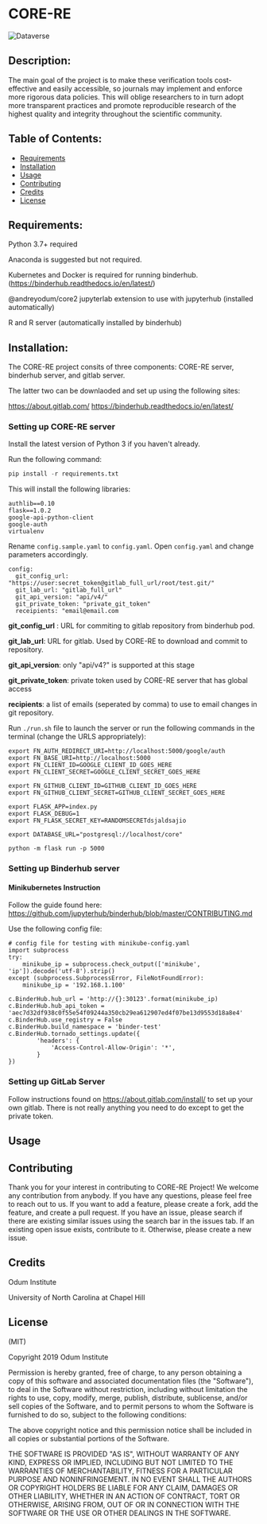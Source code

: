 # CORE-RE

![Dataverse](https://user-images.githubusercontent.com/48030162/59379352-62f3e180-8d24-11e9-93b6-a7b28767bfb9.png)

## Description:
The main goal of the project is to make these verification tools cost-effective and easily accessible, so journals may implement and enforce more rigorous data policies. This will oblige researchers to in turn adopt more transparent practices and promote reproducible research of the highest quality and integrity throughout the scientific community. 


## Table of Contents:

* [Requirements](#Requirements)
* [Installation](#Installation)
* [Usage](#Usage)
* [Contributing](#Contributing)
* [Credits](#Credits)
* [License](#License)


## Requirements:
Python 3.7+ required

Anaconda is suggested but not required.

Kubernetes and Docker is required for running binderhub.
(https://binderhub.readthedocs.io/en/latest/)

@andreyodum/core2 jupyterlab extension to use with jupyterhub (installed automatically)

R and R server (automatically installed by binderhub)

## Installation:

The CORE-RE project consits of three components: CORE-RE server, binderhub server, and gitlab server.

The latter two can be downlaoded  and set up using the following sites:

https://about.gitlab.com/
https://binderhub.readthedocs.io/en/latest/


### Setting up CORE-RE server

Install the latest version of Python 3 if you haven't already.

Run the following command:
```python
pip install -r requirements.txt
```

This will install the following libraries:
```
authlib==0.10
flask==1.0.2
google-api-python-client
google-auth
virtualenv
```

Rename `config.sample.yaml` to `config.yaml`. Open `config.yaml` and change parameters accordingly.

```
config:
  git_config_url: "https://user:secret_token@gitlab_full_url/root/test.git/"
  git_lab_url: "gitlab_full_url"
  git_api_version: "api/v4/"
  git_private_token: "private_git_token"
  receipients: "email@email.com
```

__git_config_url__ : URL for commiting to gitlab repository from binderhub pod.

__git_lab_url__: URL for gitlab. Used by CORE-RE to download and commit to repository.

__git_api_version__: only "api/v4?" is supported at this stage

__git_private_token__: private token used by CORE-RE server that has global access

__recipients__: a list of emails (seperated by comma) to use to email changes in git repository.


Run `./run.sh` file to launch the server
or run the following commands in the terminal (change the URLS appropriately):

```github
export FN_AUTH_REDIRECT_URI=http://localhost:5000/google/auth
export FN_BASE_URI=http://localhost:5000
export FN_CLIENT_ID=GOOGLE_CLIENT_ID_GOES_HERE
export FN_CLIENT_SECRET=GOOGLE_CLIENT_SECRET_GOES_HERE

export FN_GITHUB_CLIENT_ID=GITHUB_CLIENT_ID_GOES_HERE
export FN_GITHUB_CLIENT_SECRET=GITHUB_CLIENT_SECRET_GOES_HERE

export FLASK_APP=index.py
export FLASK_DEBUG=1
export FN_FLASK_SECRET_KEY=RANDOMSECRETdsjaldsajio

export DATABASE_URL="postgresql://localhost/core"

python -m flask run -p 5000
```

### Setting up Binderhub server




#### Minikubernetes Instruction

Follow the guide found here:
https://github.com/jupyterhub/binderhub/blob/master/CONTRIBUTING.md

Use the following config file:
```
# config file for testing with minikube-config.yaml
import subprocess
try:
    minikube_ip = subprocess.check_output(['minikube', 'ip']).decode('utf-8').strip()
except (subprocess.SubprocessError, FileNotFoundError):
    minikube_ip = '192.168.1.100'

c.BinderHub.hub_url = 'http://{}:30123'.format(minikube_ip)
c.BinderHub.hub_api_token = 'aec7d32df938c0f55e54f09244a350cb29ea612907ed4f07be13d9553d18a8e4'
c.BinderHub.use_registry = False
c.BinderHub.build_namespace = 'binder-test'
c.BinderHub.tornado_settings.update({
        'headers': {
            'Access-Control-Allow-Origin': '*',
        }
})
```


### Setting up  GitLab Server

Follow instructions found on https://about.gitlab.com/install/ to set up your own gitlab. There is not really anything you need to do except to get the private token.



## Usage





## Contributing
Thank you for your interest in contributing to CORE-RE Project!  We welcome any contribution from anybody. If you have any questions, please feel free to reach out to us. If you want to add a feature, please create a fork, add the feature, and create a pull request. If you have an issue, please search if there are existing similar issues using the search bar in the issues tab. If an existing open issue exists, contribute to it. Otherwise, please create a new issue.

## Credits
Odum Institute 

University of North Carolina at Chapel Hill

## License
(MIT)

Copyright 2019 Odum Institute

Permission is hereby granted, free of charge, to any person obtaining a copy of this software and associated documentation files (the "Software"), to deal in the Software without restriction, including without limitation the rights to use, copy, modify, merge, publish, distribute, sublicense, and/or sell copies of the Software, and to permit persons to whom the Software is furnished to do so, subject to the following conditions:

The above copyright notice and this permission notice shall be included in all copies or substantial portions of the Software.

THE SOFTWARE IS PROVIDED "AS IS", WITHOUT WARRANTY OF ANY KIND, EXPRESS OR IMPLIED, INCLUDING BUT NOT LIMITED TO THE WARRANTIES OF MERCHANTABILITY, FITNESS FOR A PARTICULAR PURPOSE AND NONINFRINGEMENT. IN NO EVENT SHALL THE AUTHORS OR COPYRIGHT HOLDERS BE LIABLE FOR ANY CLAIM, DAMAGES OR OTHER LIABILITY, WHETHER IN AN ACTION OF CONTRACT, TORT OR OTHERWISE, ARISING FROM, OUT OF OR IN CONNECTION WITH THE SOFTWARE OR THE USE OR OTHER DEALINGS IN THE SOFTWARE.